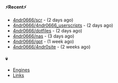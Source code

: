 #### ⚡Recent⚡

- [4ndr0666/scr](https://github.com/4ndr0666/scr) - (2 days ago)
- [4ndr0666/4ndr0666_userscripts](https://github.com/4ndr0666/4ndr0666_userscripts) - (2 days ago)
- [4ndr0666/dotfiles](https://github.com/4ndr0666/dotfiles) - (2 days ago)
- [4ndr0666/nas](https://github.com/4ndr0666/nas) - (3 days ago)
- [4ndr0666/gpt](https://github.com/4ndr0666/gpt) - (1 week ago)
- [4ndr0666/4ndr0site](https://github.com/4ndr0666/4ndr0site) - (2 weeks ago)

#### 💀
- [Engines](https://github.com/hoothin/SearchJumper/discussions/73)
- [Links](https://github.com/4ndr0666/Links/blob/main/README.md)

